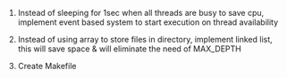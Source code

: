 1. Instead of sleeping for 1sec when all threads are busy to save cpu,
   implement event based system to start execution on thread availability

2. Instead of using array to store files in directory,
   implement linked list, this will save space & will eliminate the need of MAX_DEPTH

3. Create Makefile
